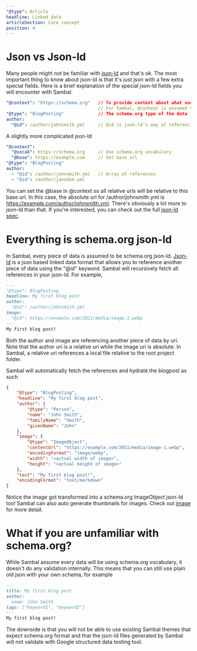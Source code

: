 ```yaml
---
"@type": Article
headline: Linked data
articleSection: Core concept
position: 4
---
```


# Json vs Json-ld

Many people might not be familiar with [json-ld](https://json-ld.org/) and that's ok.  The most important thing to know about json-ld is that it's just json with a few extra special fields.  Here is a brief explanation of the special json-ld fields you will encounter with Sambal.

```yaml
"@context": "https://schema.org"   // To provide context about what vocabularies this data will use
                                   // For Sambal, @context is assumed to be schema.org so this field can be omitted
"@type": "BlogPosting"             // The schema.org type of the data
author:
  "@id": /author/johnsmith.yml     // @id is json-ld's way of referencing another data fragment
```

A slightly more complicated json-ld

```yaml
"@context":
  "@vocab": https://schema.org     // Use schema.org vocabulary
  "@base": https://example.com     // Set base url
"@type": "BlogPosting"
author:
  - "@id": /author/johnsmith.yml   // Array of references
  - "@id": /author/janedoe.yml
```

You can set the @base in @context so all relative urls will be relative to this base url.  In this case, the absolute url for /author/johnsmith.yml is https://example.com/author/johnsmith.yml.  There's obviously a lot more to json-ld than that.  If you're interested, you can check out the full [json-ld spec](https://www.w3.org/TR/json-ld11/).

# Everything is schema.org json-ld

In Sambal, every piece of data is assumed to be schema.org json-ld.  [Json-ld](https://json-ld.org/) is a json based linked data format that allows you to reference another piece of data using the "@id" keyword.  Sambal will recursively fetch all references in your json-ld.  For example,

```markdown
---
"@type": BlogPosting
headline: My first blog post
author:
  "@id": /author/johnsmith.yml
image:
  "@id": https://example.com/2021/media/image-1.webp
---
My first blog post!
```

Both the author and image are referencing another piece of data by uri.  Note that the author uri is a relative uri while the image uri is absolute.  In Sambal, a relative uri references a local file relative to the root project folder.

Sambal will automatically fetch the references and hydrate the blogpost as such

```json
{
    "@type": "BlogPosting",
    "headline": "My first blog post",
    "author": {
        "@type": "Person",
        "name": "John Smith",
        "familyName": "Smith",
        "givenName": "John"
    },
    "image": {
        "@type": "ImageObject",
        "contentUrl": "https://example.com/2021/media/image-1.webp",
        "encodingFormat": "image/webp",
        "width": "<actual width of image>",
        "height": "<actual height of image>"
    },
    "text": "My first blog post!",
    "encodingFormat": "text/markdown"
}
```

Notice the image got transformed into a schema.org ImageObject json-ld too!  Sambal can also auto generate thumbnails for images. Check out [image](/docs/core/image) for more detail.

# What if you are unfamiliar with schema.org?

While Sambal assume every data will be using schema.org vocabulary, it doesn't do any validation internally.  This means that you can still use plain old json with your own schema, for example

```markdown
---
title: My first blog post
author:
  name: John Smith
tags: ["keyword1", "keyword2"]
---
My first blog post!
```

The downside is that you will not be able to use existing Sambal themes that expect schema.org format and that the json-ld files generated by Sambal will not validate with Google structured data testing tool.
